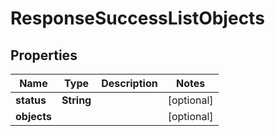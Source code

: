 

# ResponseSuccessListObjects


## Properties

| Name | Type | Description | Notes |
|------------ | ------------- | ------------- | -------------|
|**status** | **String** |  |  [optional] |
|**objects** |  |  |  [optional] |



